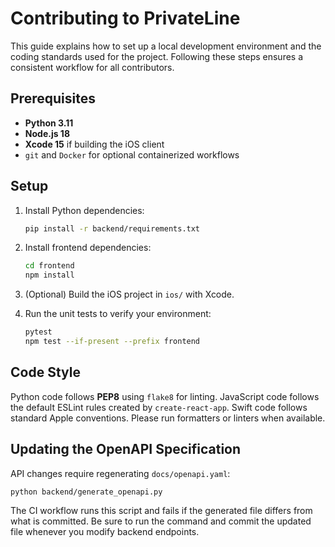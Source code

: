 # Contributing to PrivateLine

This guide explains how to set up a local development environment and the coding standards used for the project. Following these steps ensures a consistent workflow for all contributors.

## Prerequisites

- **Python 3.11**
- **Node.js 18**
- **Xcode 15** if building the iOS client
- `git` and `Docker` for optional containerized workflows

## Setup

1. Install Python dependencies:

   ```bash
   pip install -r backend/requirements.txt
   ```

2. Install frontend dependencies:

   ```bash
   cd frontend
   npm install
   ```

3. (Optional) Build the iOS project in `ios/` with Xcode.

4. Run the unit tests to verify your environment:

   ```bash
   pytest
   npm test --if-present --prefix frontend
   ```

## Code Style

Python code follows **PEP8** using `flake8` for linting. JavaScript code follows the default ESLint rules created by `create-react-app`. Swift code follows standard Apple conventions. Please run formatters or linters when available.

## Updating the OpenAPI Specification

API changes require regenerating `docs/openapi.yaml`:

```bash
python backend/generate_openapi.py
```

The CI workflow runs this script and fails if the generated file differs from what is committed. Be sure to run the command and commit the updated file whenever you modify backend endpoints.

